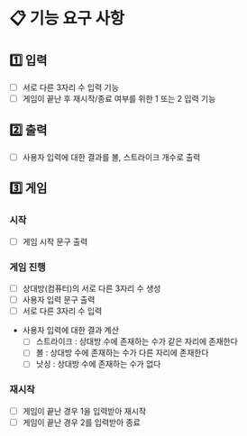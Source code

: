 # 📋 기능 요구 사항

## 1️⃣ 입력
- [ ] 서로 다른 3자리 수 입력 기능
- [ ] 게임이 끝난 후 재시작/종료 여부를 위한 1 또는 2 입력 기능

## 2️⃣ 출력
- [ ] 사용자 입력에 대한 결과를 볼, 스트라이크 개수로 출력

## 3️⃣ 게임
### 시작
- [ ] 게임 시작 문구 출력
### 게임 진행
- [ ] 상대방(컴퓨터)의 서로 다른 3자리 수 생성
- [ ] 사용자 입력 문구 출력
- [ ] 서로 다른 3자리 수 입력
- 사용자 입력에 대한 결과 계산
    - [ ] 스트라이크 : 상대방 수에 존재하는 수가 같은 자리에 존재한다
    - [ ] 볼 : 상대방 수에 존재하는 수가 다른 자리에 존재한다
    - [ ] 낫싱 : 상대방 수에 존재하는 수가 없다
### 재시작
- [ ] 게임이 끝난 경우 1을 입력받아 재시작
- [ ] 게임이 끝난 경우 2를 입력받아 종료